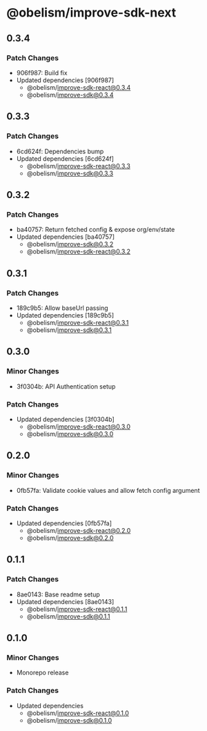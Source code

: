 # @obelism/improve-sdk-next

## 0.3.4

### Patch Changes

- 906f987: Build fix
- Updated dependencies [906f987]
  - @obelism/improve-sdk-react@0.3.4
  - @obelism/improve-sdk@0.3.4

## 0.3.3

### Patch Changes

- 6cd624f: Dependencies bump
- Updated dependencies [6cd624f]
  - @obelism/improve-sdk-react@0.3.3
  - @obelism/improve-sdk@0.3.3

## 0.3.2

### Patch Changes

- ba40757: Return fetched config & expose org/env/state
- Updated dependencies [ba40757]
  - @obelism/improve-sdk@0.3.2
  - @obelism/improve-sdk-react@0.3.2

## 0.3.1

### Patch Changes

- 189c9b5: Allow baseUrl passing
- Updated dependencies [189c9b5]
  - @obelism/improve-sdk-react@0.3.1
  - @obelism/improve-sdk@0.3.1

## 0.3.0

### Minor Changes

- 3f0304b: API Authentication setup

### Patch Changes

- Updated dependencies [3f0304b]
  - @obelism/improve-sdk-react@0.3.0
  - @obelism/improve-sdk@0.3.0

## 0.2.0

### Minor Changes

- 0fb57fa: Validate cookie values and allow fetch config argument

### Patch Changes

- Updated dependencies [0fb57fa]
  - @obelism/improve-sdk-react@0.2.0
  - @obelism/improve-sdk@0.2.0

## 0.1.1

### Patch Changes

- 8ae0143: Base readme setup
- Updated dependencies [8ae0143]
  - @obelism/improve-sdk-react@0.1.1
  - @obelism/improve-sdk@0.1.1

## 0.1.0

### Minor Changes

- Monorepo release

### Patch Changes

- Updated dependencies
  - @obelism/improve-sdk-react@0.1.0
  - @obelism/improve-sdk@0.1.0
